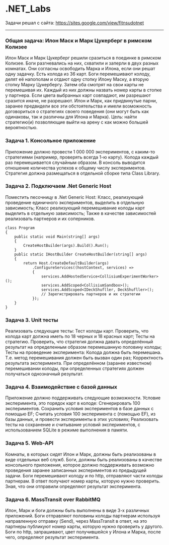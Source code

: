 # .NET_Labs

Задачи решал с сайта: https://sites.google.com/view/fitnsudotnet

---

### Общая задача: Илон Маск и Марк Цукерберг в римском Колизее
Илон Маск и Марк Цукерберг решили сразиться в поединке в римском Колизее. Боги разгневались на них, схватили и заперли в двух разных комнатах. Они согласны освободить Марка и Илона, если они решат одну задачку.
Есть колода из 36 карт. Боги перемешивают колоду, делят её напополам и отдают одну стопку Илону Маску, а вторую стопку Марку Цукербергу. Затем оба смотрят на свои карты не перемешивая их. Каждый из них должны назвать номер карты в стопке у партнера. Если цвета выбранных карт совпадают, им разрешают сразится иначе, не разрешают.
Илон и Марк, как придвинутые парни, заранее предвидели все эти обстоятельства и имели возможность договориться о стратегиях своего поведения (они могут быть как одинаковы, так и различны для Илона и Марка).
Цель: найти стратегию(и) позволяющие выйти на арену с как можно большей вероятностью.

### Задача 1. Консольное приложение
Приложение должно провести 1 000 000 экспериментов, с каким-то стратегиями (например, проверять всегда 1-ю карту). Колода каждый раз перемешивается случайным образом. В консоль выводится отношение количества успехов к общему числу экспериментов.
Стратегия должна размещаться в отдельной сборке типа Class Library.

### Задача 2. Подключаем .Net Generic Host
Поместить песочницу в .Net Generic Host:
Класс, реализующий проведение единичного экспериментов, выделить в отдельную зависимость;
Класс реализующий перемешивание колоды карт выделить в отдельную зависимость;
Также в качестве зависимостей реализовать партнеров и их соперников.
```
class Program
{
    public static void Main(string[] args)
    {
        CreateHostBuilder(args).Build().Run();
    }
    public static IHostBuilder CreateHostBuilder(string[] args)        	
    {
        return Host.CreateDefaultBuilder(args)
            .ConfigureServices((hostContext, services) =>
            {
                services.AddHostedService<CollisiumExperimentWorker>();
                services.AddScoped<CollisiumSandbox>();
                services.AddScoped<IDeckShufller, DeckShufller>();
                // Зарегистрировать партнеров и их стратегии
            });
    }
}
```
### Задача 3. Unit тесты
Реализовать следующие тесты:
Тест колоды карт. Проверить, что колода карт должна иметь по 18 черных и 18 красных карт;
Тесты на стратегию. Проверить, что стратегия должна давать определённый результат на определенным образом перемешанную половину колоды;
Тесты на проведение эксперимента:
Колода должна быть перемешана. Т.е. метод перемешивания должен быть вызван один раз;
Корректность результата эксперимента. При определённом (заранее известном) перемешивании колоды, при определенных стратегиях должен получаться однозначный результат.

### Задача 4. Взаимодействие с базой данных
Приложение должно поддерживать следующие возможности.
Условие эксперимента, это порядок карт в колоде:
Сгенерировать 100 экспериментов. Сохранить условия экспериментов в базе данных с помощью EF;
Считать условия 100 эксперимента с (помощью EF), из базы данных, и провести эксперименты в этих условиях;
Реализовать тесты на сохранение и считывание условий экспериментов, с использованием SQLite в режиме выполнения в памяти.

### Задача 5. Web-API
Комнаты, в которых сидят Илон и Марк, должны быть реализованы в виде отдельных веб служб.
Боги, должны быть реализованы в качестве консольного приложения, которое должно поддерживать возможно проведения заранее записанных экспериментов из предыдущей задачи.
Боги перемешивают колоду и по http, отправляют части колоды партнерам. В ответ получают номер карты, которую нужно проверить. Зная, что они отправили определяют результат эксперимента.

### Задача 6. MassTransit over RabbitMQ
Илон, Марк и боги должны быть выполнены в виде 3-х различных приложений.
Боги отправляют половины колоды партнерам используя направленную отправку (Send), через MassTransit в ответ, на это партнеры публикуют номер карты, которую нужно проверить у другого.
Боги по http, запрашивают, цвет получившейся у Илона и Марка, после чего, определяют результат эксперимента.

